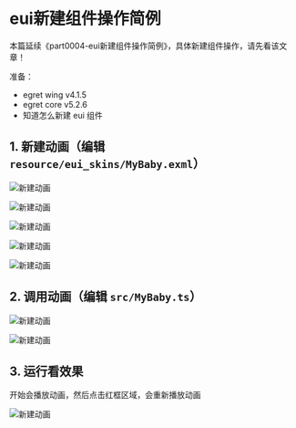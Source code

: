 # eui新建组件操作简例

本篇延续《part0004-eui新建组件操作简例》，具体新建组件操作，请先看该文章！

准备：

* egret wing v4.1.5
* egret core v5.2.6
* 知道怎么新建 eui 组件

## 1. 新建动画（编辑 `resource/eui_skins/MyBaby.exml`）

![新建动画](source/1.1.png)

![新建动画](source/1.2.png)

![新建动画](source/1.3.png)

![新建动画](source/1.4.png)

![新建动画](source/1.5.png)

## 2. 调用动画（编辑 `src/MyBaby.ts`）

![新建动画](source/2.1.png)

![新建动画](source/2.2.png)

## 3. 运行看效果

开始会播放动画，然后点击红框区域，会重新播放动画

![新建动画](source/3.1.png)
